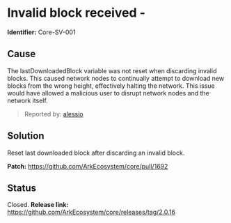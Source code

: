 # Invalid block received - 
**Identifier:** Core-SV-001

## Cause
The lastDownloadedBlock variable was not reset when discarding invalid blocks. This caused network nodes to continually attempt to download new blocks from the wrong height, effectively halting the network. This issue would have allowed a malicious user to disrupt network nodes and the network itself.

>Reported by: [alessio](https://github.com/alessiodf)

## Solution
Reset last downloaded block after discarding an invalid block.

**Patch:** https://github.com/ArkEcosystem/core/pull/1692

## Status
Closed.
**Release link:** https://github.com/ArkEcosystem/core/releases/tag/2.0.16



